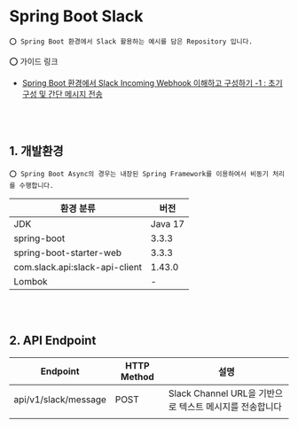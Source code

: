 # Spring Boot Slack

    ⭕️ Spring Boot 환경에서 Slack 활용하는 예시를 담은 Repository 입니다.

⭕️ 가이드 링크
<br/>

- [Spring Boot 환경에서 Slack Incoming Webhook 이해하고 구성하기 -1 : 초기 구성 및 간단 메시지 전송](https://adjh54.tistory.com/568)

<br/>
<br/>

## 1. 개발환경

    ⭕️ Spring Boot Async의 경우는 내장된 Spring Framework를 이용하여서 비동기 처리를 수행합니다.

| 환경 분류                          | 버전      |
|--------------------------------|---------|
| JDK                            | Java 17 |
| spring-boot                    | 3.3.3   |
| spring-boot-starter-web        | 3.3.3   |
| com.slack.api:slack-api-client | 1.43.0  |
| Lombok                         | -       |

<br/>
<br/>

## 2. API Endpoint

| Endpoint             | HTTP Method | 설명                                     |
|----------------------|-------------|----------------------------------------|
| api/v1/slack/message | POST        | Slack Channel URL을 기반으로 텍스트 메시지를 전송합니다 |
|                      |             |                                        |